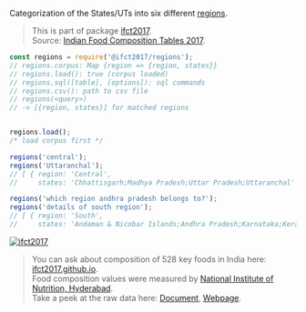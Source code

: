 Categorization of the States/UTs into six different [regions].
> This is part of package [ifct2017].<br>
> Source: [Indian Food Composition Tables 2017].


```javascript
const regions = require('@ifct2017/regions');
// regions.corpus: Map {region => {region, states}}
// regions.load(): true (corpus loaded)
// regions.sql([table], [options]): sql commands
// regions.csv(): path to csv file
// regions(<query>)
// -> [{region, states}] for matched regions


regions.load();
/* load corpus first */

regions('central');
regions('Uttaranchal');
// [ { region: 'Central',
//     states: 'Chhattisgarh;Madhya Pradesh;Uttar Pradesh;Uttaranchal' } ]

regions('which region andhra pradesh belongs to?');
regions('details of south region');
// [ { region: 'South',
//     states: 'Andaman & Nicobar Islands;Andhra Pradesh;Karnataka;Kerala;Lakshadweep;Pondicherry;Telangana;Tamil Nadu' } ]
```


[![ifct2017](http://ifct2017.com/ifct_2017.jpg)](https://www.npmjs.com/package/ifct2017)
> You can ask about composition of 528 key foods in India here: [ifct2017.github.io].<br>
> Food composition values were measured by [National Institute of Nutrition, Hyderabad].<br>
> Take a peek at the raw data here: [Document], [Webpage].

[ifct2017]: https://www.npmjs.com/package/ifct2017
[Indian Food Composition Tables 2017]: http://ifct2017.com/
[regions]: https://github.com/ifct2017/regions/blob/master/index.csv
[ifct2017.github.io]: https://ifct2017.github.io
[National Institute of Nutrition, Hyderabad]: https://www.nin.res.in/
[Document]: https://docs.google.com/spreadsheets/d/1a01-O3cex87z9My2hF3ByoUMVMLZtMYKuRFGTbmcIzQ/edit?usp=sharing
[Webpage]: https://docs.google.com/spreadsheets/d/e/2PACX-1vRXTC_URrQPaVbgG0tyMvJGkuaZgTjaQ9UZivesdtVBgpJXWHQldR9ps8C04HVDcZmEuKjCX2LhjUNA/pubhtml
